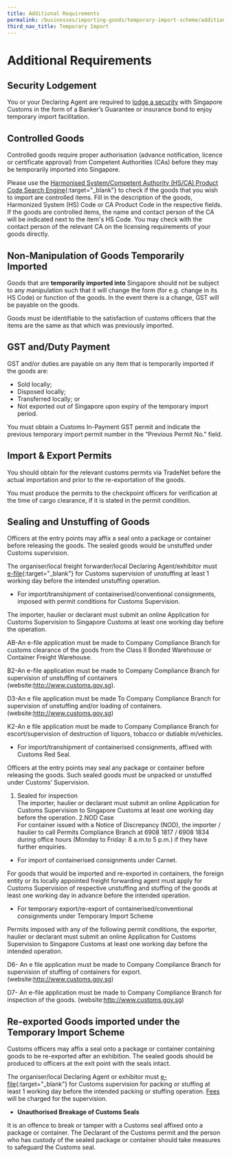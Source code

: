 ```yaml
---
title: Additional Requirements
permalink: /businesses/importing-goods/temporary-import-scheme/additional-requirements-import
third_nav_title: Temporary Import
---
```

# Additional Requirements

## Security Lodgement

You or your Declaring Agent are required to  [lodge a security](/businesses/new-traders-and-registration-services/registration-services/security-lodgement)  with Singapore Customs in the form of a Banker’s Guarantee or insurance bond to enjoy temporary import facilitation.

## Controlled Goods

Controlled goods require proper authorisation (advance notification, licence or certificate approval) from Competent Authorities (CAs) before they may be temporarily imported into Singapore.

Please use the  [Harmonised System/Competent Authority (HS/CA) Product Code Search Engine](https://www.tradenet.gov.sg/tradenet/portlets/search/searchHSCA/searchInitHSCA.do){:target="_blank"}  to check if the goods that you wish to import are controlled items. Fill in the description of the goods, Harmonized System (HS) Code or CA Product Code in the respective fields. If the goods are controlled items, the name and contact person of the CA will be indicated next to the item's HS Code. You may check with the contact person of the relevant CA on the licensing requirements of your goods directly.

## Non-Manipulation of Goods Temporarily Imported

Goods that are **temporarily imported into** Singapore should not be subject to any manipulation such that it will change the form (for e.g. change in its HS Code) or function of the goods. In the event there is a change, GST will be payable on the goods.

Goods must be identifiable to the satisfaction of customs officers that the items are the same as that which was previously imported.

## GST and/Duty Payment

GST and/or duties are payable on any item that is temporarily imported if the goods are:

-   Sold locally;
-   Disposed locally;
-   Transferred locally; or
-   Not exported out of Singapore upon expiry of the temporary import period.

You must obtain a Customs In-Payment GST permit and indicate the previous temporary import permit number in the “Previous Permit No.” field.

## Import & Export Permits

You should obtain for the relevant customs permits via TradeNet before the actual importation and prior to the re-exportation of the goods.

You must produce the permits to the checkpoint officers for verification at the time of cargo clearance, if it is stated in the permit condition.

## Sealing and Unstuffing of Goods

Officers at the entry points may affix a seal onto a package or container before releasing the goods. The sealed goods would be unstuffed under Customs supervision.

The organiser/local freight forwarder/local Declaring Agent/exhibitor must [e-file](http://eservices.customs.gov.sg/scripts/customs/supervision/supermenu.asp){:target="_blank"} for Customs supervision of unstuffing at least 1 working day before the intended unstuffing operation. 

* For import/transhipment of containerised/conventional consignments, imposed with permit conditions for Customs Supervision.

The importer, haulier or declarant must submit an online Application for Customs Supervision to Singapore Customs at least one working day before the operation.

AB-An e-file application must be made to Company Compliance Branch for customs clearance of the goods from the Class II Bonded Warehouse or Container Freight Warehouse.

B2-An e-file application must be made to Company Compliance Branch for supervision of unstuffing of containers (website:http://www.customs.gov.sg).

D3-An e file application must be made To Company Compliance Branch for supervision of unstuffing and/or loading of containers. (website:http://www.customs.gov.sg)

K2-An e file application must be made to Company Compliance Branch for escort/supervision of destruction of liquors, tobacco or dutiable m/vehicles.


* For import/transhipment of containerised consignments, affixed with Customs Red Seal. 

Officers at the entry points may seal any package or container before releasing the goods. Such sealed goods must be unpacked or unstuffed under Customs’ Supervision.

1. Sealed for inspection	
The importer, haulier or declarant must submit an online Application for Customs Supervision to Singapore Customs at least one working day before the operation.
2.NOD Case 	
For container issued with a Notice of Discrepancy (NOD), the importer / haulier to call Permits Compliance Branch at 6908 1817 / 6908 1834 during office hours (Monday to Friday: 8 a.m.to 5 p.m.) if they have further enquiries.

* For import of containerised consignments under Carnet.

For goods that would be imported and re-exported in containers, the foreign entity or its locally appointed freight forwarding agent must apply for Customs Supervision of respective unstuffing and stuffing of the goods at least one  working day in advance before the intended operation.

* For temporary export/re-export of containerised/conventional consignments under Temporary Import Scheme

Permits imposed with any of the following permit conditions, the exporter, haulier or declarant must submit an online Application for Customs Supervision to Singapore Customs at least one working day before the intended operation.

D6- An e file application must be made to Company Compliance Branch for supervision of stuffing of containers for export. (website:http://www.customs.gov.sg)

D7- An e-file application must be made to Company Compliance Branch for inspection of the goods. (website:http://www.customs.gov.sg)





## Re-exported Goods imported under the Temporary Import Scheme

Customs officers may affix a seal onto a package or container containing goods to be re-exported after an exhibition. The sealed goods should be produced to officers at the exit point with the seals intact.

The organiser/local Declaring Agent or exhibitor must [e-file](http://eservices.customs.gov.sg/scripts/customs/supervision/supermenu.asp){:target="_blank"} for Customs supervision for packing or stuffing at least 1 working day before the intended packing or stuffing operation. [Fees](/businesses/valuation-duties-taxes-fees/permits-documentation-and-other-fees) will be charged for the supervision.

-   **Unauthorised Breakage of Customs Seals**

It is an offence to break or tamper with a Customs seal affixed onto a package or container. The Declarant of the Customs permit and the person who has custody of the sealed package or container should take measures to safeguard the Customs seal.